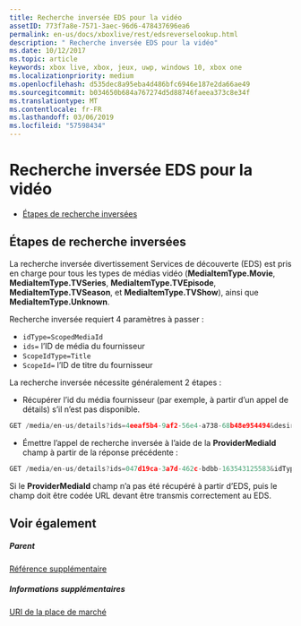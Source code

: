 ```yaml
---
title: Recherche inversée EDS pour la vidéo
assetID: 773f7a8e-7571-3aec-96d6-478437696ea6
permalink: en-us/docs/xboxlive/rest/edsreverselookup.html
description: " Recherche inversée EDS pour la vidéo"
ms.date: 10/12/2017
ms.topic: article
keywords: xbox live, xbox, jeux, uwp, windows 10, xbox one
ms.localizationpriority: medium
ms.openlocfilehash: d535dec8a95eba4d486bfc6946e187e2da66ae49
ms.sourcegitcommit: b034650b684a767274d5d88746faeea373c8e34f
ms.translationtype: MT
ms.contentlocale: fr-FR
ms.lasthandoff: 03/06/2019
ms.locfileid: "57598434"
---
```

# <a name="eds-reverse-lookup-for-video"></a>Recherche inversée EDS pour la vidéo
 
  * [Étapes de recherche inversées](#ID4EQ)
 
<a id="ID4EQ"></a>

 
## <a name="reverse-lookup-steps"></a>Étapes de recherche inversées
 
La recherche inversée divertissement Services de découverte (EDS) est pris en charge pour tous les types de médias vidéo (**MediaItemType.Movie**, **MediaItemType.TVSeries**, **MediaItemType.TVEpisode**, **MediaItemType.TVSeason**, et **MediaItemType.TVShow**), ainsi que **MediaItemType.Unknown**.
 
Recherche inversée requiert 4 paramètres à passer : 
   * `idType=ScopedMediaId`
   * `ids=` l’ID de média du fournisseur
   * `ScopeIdType=Title`
   * `ScopeId=` l’ID de titre du fournisseur
 
 
La recherche inversée nécessite généralement 2 étapes : 
   * Récupérer l’id du média fournisseur (par exemple, à partir d’un appel de détails) s’il n’est pas disponible. 

```cpp
GET /media/en-us/details?ids=4eeaf5b4-9af2-56e4-a738-68b48e954494&desiredMediaItemTypes=Movie&desired=Providers
```

 
   * Émettre l’appel de recherche inversée à l’aide de la **ProviderMediaId** champ à partir de la réponse précédente : 

```cpp
GET /media/en-us/details?ids=047d19ca-3a7d-462c-bdbb-163543125583&idType=ScopedMediaId&desiredMediaItemTypes=Movie&fields=all&ScopeIdType=Title&ScopeId=0x5848085B
```

 
  
 
Si le **ProviderMediaId** champ n’a pas été récupéré à partir d’EDS, puis le champ doit être codée URL devant être transmis correctement au EDS.
  
<a id="ID4EOC"></a>

 
## <a name="see-also"></a>Voir également
 
<a id="ID4EQC"></a>

 
##### <a name="parent"></a>Parent  

[Référence supplémentaire](atoc-xboxlivews-reference-additional.md)

  
<a id="ID4E3C"></a>

 
##### <a name="further-information"></a>Informations supplémentaires 

[URI de la place de marché](../uri/marketplace/atoc-reference-marketplace.md)

   